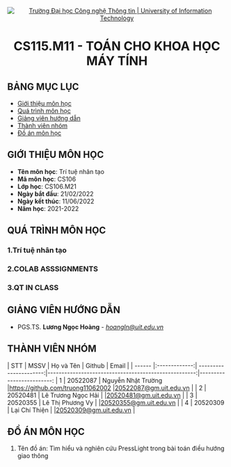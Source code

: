 <p align="center">
  <a href="https://www.uit.edu.vn/" title="Trường Đại học Công nghệ Thông tin" style="border: 5;">
    <img src="https://i.imgur.com/WmMnSRt.png" alt="Trường Đại học Công nghệ Thông tin | University of Information Technology">
  </a>
</p>

<!-- Title -->
<h1 align="center"><b>CS115.M11 - TOÁN CHO KHOA HỌC MÁY TÍNH</b></h1>



## BẢNG MỤC LỤC
* [ Giới thiệu môn học](#gioithieumonhoc)
* [Quá trình môn học](#quatrinh)
* [ Giảng viên hướng dẫn](#giangvien)
* [ Thành viên nhóm](#thanhvien)
* [ Đồ án môn học](#doan)
## GIỚI THIỆU MÔN HỌC
<a name="gioithieumonhoc"></a>
* **Tên môn học**: Trí tuệ nhân tạo
* **Mã môn học**: CS106
* **Lớp học**: CS106.M21
* **Ngày bắt đầu**: 21/02/2022
* **Ngày kết thúc**: 11/06/2022
* **Năm học**: 2021-2022
## QUÁ TRÌNH MÔN HỌC
<a name ="quatrinh"></a>
### 1.Trí tuệ nhân tạo


<a name ="colab"></a>
### 2.COLAB ASSSIGNMENTS


<a name ="QT"></a>
### 3.QT IN CLASS

## GIẢNG VIÊN HƯỚNG DẪN
<a name="giangvien"></a>
* PGS.TS. **Lương Ngọc Hoàng** - *hoangln@uit.edu.vn*

## THÀNH VIÊN NHÓM
<a name="thanhvien"></a>
| STT    | MSSV          | Họ và Tên              | Github                                               | Email                   |
| ------ |:-------------:| ----------------------:|-----------------------------------------------------:|-------------------------:
| 1      | 20522087      | Nguyễn Nhật Trường     |https://github.com/truong11062002                     |20522087@gm.uit.edu.vn   |
| 2      | 20520481      | Lê Trương Ngọc Hải     |                                                      |20520481@gm.uit.edu.vn   |
| 3      | 20520355      | Lê Thị Phương Vy       |                                                      |20520355@gm.uit.edu.vn   |
| 4      | 20520309      | Lại Chí Thiện          |                                                      |20520309@gm.uit.edu.vn   |
## ĐỒ ÁN MÔN HỌC
<a name="doan"></a>
1. Tên đồ án: Tìm hiểu và nghiên cứu PressLight trong bài toán điều hướng giao thông

